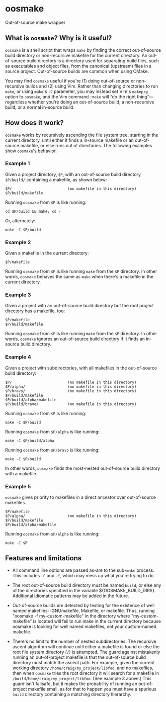 <meta charset="utf-8">
<!-- vim: set tw=72: -->

oosmake
=======

Out-of-source make wrapper

## What is `oosmake`? Why is it useful?

`oosmake` is a shell script that wraps `make` by finding the correct
out-of-source build directory or non-recursive makefile for the current
directory. An out-of-source build directory is a directory used for
separating build files, such as executables and object files, from the
canonical (upstream) files in a source project. Out-of-source builds are
common when using CMake.

You may find `oosmake` useful if you're (1) doing out-of-source or
non-recursive builds and (2) using Vim. Rather than changing directories
to run `make`, or using `make`'s `-C` parameter, you may instead set
Vim's `makeprg` option to `oosmake`, and the Vim command `:make` will
“do the right thing”—regardless whether you're doing an out-of-source
build, a non-recursive build, or a normal in-source build.

## How does it work?

`oosmake` works by recursively ascending the file system tree, starting
in the current directory, until either it finds a in-source makefile or
an out-of-source makefile, or else runs out of directories. The
following examples show `oosmake`'s behavior.

### Example 1

Given a project directory, `$P`, with an out-of-source build directory
`$P/build/` containing a makefile, as shown below:

    $P/                         (no makefile in this directory)
    $P/build/makefile

Running `oosmake` from `$P` is like running:

    cd $P/build && make; cd -

Or, alternately:

    make -C $P/build

### Example 2

Given a makefile in the current directory:

    $P/makefile

Running `oosmake` from `$P` is like running `make` from the `$P`
directory. In other words, `oosmake` behaves the same as `make` when
there's a makefile in the current directory.

### Example 3

Given a project with an out-of-source build directory but the root
project directory has a makefile, too:

    $P/makefile
    $P/build/makefile

Running `oosmake` from `$P` is like running `make` from the `$P`
directory. In other words, `oosmake` ignores an out-of-source build
directory if it finds an in-source build directory.

### Example 4

Given a project with subdirectories, with all makefiles in the
out-of-source build directory:

    $P/                         (no makefile in this directory)
    $P/alpha/                   (no makefile in this directory)
    $P/bravo/                   (no makefile in this directory)
    $P/build/makefile
    $P/build/alpha/makefile
    $P/build/bravo/             (no makefile in this directory)

Running `oosmake` from `$P` is like running:

    make -C $P/build

Running `oosmake` from `$P/alpha` is like running:

    make -C $P/build/alpha

Running `oosmake` from `$P/bravo` is like running:

    make -C $P/build
    
In other words, `oosmake` finds the most-nested out-of-source build
directory with a makefile.

### Example 5

`oosmake` gives priority to makefiles in a direct ancestor over
out-of-source makefiles.

    $P/makefile
    $P/alpha/                   (no makefile in this directory)
    $P/build/makefile
    $P/build/alpha/makefile

Running `oosmake` from `$P/alpha` is like running:

    make -C $P

## Features and limitations

* All command line options are passed as-are to the sub-`make` process.
  This includes `-C` and `-f`, which may mess up what you're trying to
  do.

* The root out-of-source build directory must be named `build`, or else
  any of the directories specified in the variable
  ${OOSMAKE_BUILD_DIRS}. Additional idiomatic patterns may be added in
  the future.

* Out-of-source builds are detected by testing for the existence of well
  named makefiles--GNUmakefile, Makefile, or makefile. Thus, running
  "oosmake -f my-custom-makefile" in the directory where
  "my-custom-makefile" is located will fail to run make in the current
  directory because oosmake is looking for well named makefiles, not
  your custom-named makefile.

* There's no limit to the number of nested subdirectories. The recursive
  ascent algorithm will continue until either a makefile is found or
  else the root file system directory (`/`) is attempted. The guard
  against mistakenly running an out-of-project makefile is that the
  out-of-source build directory must match the ascent path. For example,
  given the current working directory
  `/home/craig/my_project/libfoo`, and no makefiles, then when `oosmake`
  tries the root directory it will search for a makefile in
  `/build/home/craig/my_project/libfoo`. (See example 3 above.) This
  guard isn't failsafe, but it makes the probability of running
  an out-of-project makefile small, as for that to happen you must have
  a spurious `build` directory containing a matching directory
  hierarchy.

